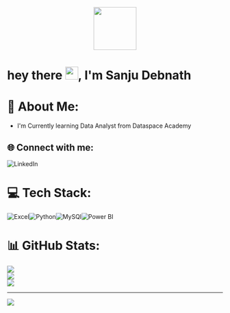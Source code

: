 <div id="header" align="center">
  <img src="https://media.giphy.com/media/M9gbBd9nbDrOTu1Mqx/giphy.gif" width="100"/>
</div>

<h1>
  hey there
  <img src="https://media.giphy.com/media/hvRJCLFzcasrR4ia7z/giphy.gif" width="30px"/>,
  I'm Sanju Debnath
</h1>

# 💫 About Me:
- I'm Currently learning Data Analyst from Dataspace Academy



## 🌐 Connect with me:
![LinkedIn](https://img.shields.io/badge/LinkedIn-%230077B5.svg?logo=linkedin&logoColor=white)

# 💻 Tech Stack:
![Excel](https://github.com/Sanjudebnath123/Sanjudebnath123/assets/147431378/8ec2f117-c682-476c-980f-e6220b9353da)![Python](https://github.com/Sanjudebnath123/Sanjudebnath123/assets/147431378/11cd3d1c-4a34-454c-a1de-cfc88637ec7d)![MySQl](https://icons8.com/icon/UFXRpPFebwa2/mysql-logo)![Power BI](https://github.com/Sanjudebnath123/Sanjudebnath123/assets/147431378/835ee249-0ffd-4dd7-9437-ea9b8ea3d9db)

# 📊 GitHub Stats:
![](https://github-readme-stats.vercel.app/api?username=Sanjudebnath123&theme=dark&hide_border=false&include_all_commits=false&count_private=false)<br/>
![](https://github-readme-streak-stats.herokuapp.com/?user=Sanjudebnath123&theme=dark&hide_border=false)<br/>
![](https://github-readme-stats.vercel.app/api/top-langs/?username=Sanjudebnath123&theme=dark&hide_border=false&include_all_commits=false&count_private=false&layout=compact)

---
[![](https://visitcount.itsvg.in/api?id=Sanjudebnath123&icon=0&color=0)](https://visitcount.itsvg.in)

